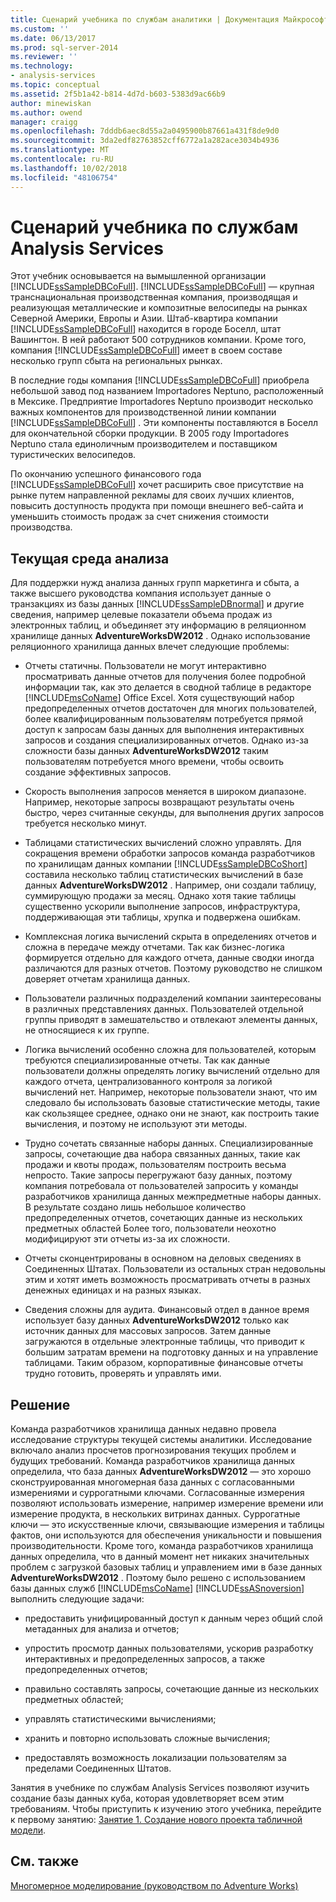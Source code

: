 ```yaml
---
title: Сценарий учебника по службам аналитики | Документация Майкрософт
ms.custom: ''
ms.date: 06/13/2017
ms.prod: sql-server-2014
ms.reviewer: ''
ms.technology:
- analysis-services
ms.topic: conceptual
ms.assetid: 2f5b1a42-b814-4d7d-b603-5383d9ac66b9
author: minewiskan
ms.author: owend
manager: craigg
ms.openlocfilehash: 7dddb6aec8d55a2a0495900b87661a431f8de9d0
ms.sourcegitcommit: 3da2edf82763852cff6772a1a282ace3034b4936
ms.translationtype: MT
ms.contentlocale: ru-RU
ms.lasthandoff: 10/02/2018
ms.locfileid: "48106754"
---
```

# <a name="analysis-services-tutorial-scenario"></a>Сценарий учебника по службам Analysis Services
  Этот учебник основывается на вымышленной организации [!INCLUDE[ssSampleDBCoFull](../includes/sssampledbcofull-md.md)]. [!INCLUDE[ssSampleDBCoFull](../includes/sssampledbcofull-md.md)] — крупная транснациональная производственная компания, производящая и реализующая металлические и композитные велосипеды на рынках Северной Америки, Европы и Азии. Штаб-квартира компании [!INCLUDE[ssSampleDBCoFull](../includes/sssampledbcofull-md.md)] находится в городе Боселл, штат Вашингтон. В ней работают 500 сотрудников компании. Кроме того, компания [!INCLUDE[ssSampleDBCoFull](../includes/sssampledbcofull-md.md)] имеет в своем составе несколько групп сбыта на региональных рынках.  
  
 В последние годы компания [!INCLUDE[ssSampleDBCoFull](../includes/sssampledbcofull-md.md)] приобрела небольшой завод под названием Importadores Neptuno, расположенный в Мексике. Предприятие Importadores Neptuno производит несколько важных компонентов для производственной линии компании [!INCLUDE[ssSampleDBCoFull](../includes/sssampledbcofull-md.md)] . Эти компоненты поставляются в Боселл для окончательной сборки продукции. В 2005 году Importadores Neptuno стала единоличным производителем и поставщиком туристических велосипедов.  
  
 По окончанию успешного финансового года [!INCLUDE[ssSampleDBCoFull](../includes/sssampledbcofull-md.md)] хочет расширить свое присутствие на рынке путем направленной рекламы для своих лучших клиентов, повысить доступность продукта при помощи внешнего веб-сайта и уменьшить стоимость продаж за счет снижения стоимости производства.  
  
## <a name="current-analysis-environment"></a>Текущая среда анализа  
 Для поддержки нужд анализа данных групп маркетинга и сбыта, а также высшего руководства компания использует данные о транзакциях из базы данных [!INCLUDE[ssSampleDBnormal](../includes/sssampledbnormal-md.md)] и другие сведения, например целевые показатели объема продаж из электронных таблиц, и объединяет эту информацию в реляционном хранилище данных **AdventureWorksDW2012** . Однако использование реляционного хранилища данных влечет следующие проблемы:  
  
-   Отчеты статичны. Пользователи не могут интерактивно просматривать данные отчетов для получения более подробной информации так, как это делается в сводной таблице в редакторе [!INCLUDE[msCoName](../includes/msconame-md.md)] Office Excel. Хотя существующий набор предопределенных отчетов достаточен для многих пользователей, более квалифицированным пользователям потребуется прямой доступ к запросам базы данных для выполнения интерактивных запросов и создания специализированных отчетов. Однако из-за сложности базы данных **AdventureWorksDW2012** таким пользователям потребуется много времени, чтобы освоить создание эффективных запросов.  
  
-   Скорость выполнения запросов меняется в широком диапазоне. Например, некоторые запросы возвращают результаты очень быстро, через считанные секунды, для выполнения других запросов требуется несколько минут.  
  
-   Таблицами статистических вычислений сложно управлять. Для сокращения времени обработки запросов команда разработчиков по хранилищам данных компании [!INCLUDE[ssSampleDBCoShort](../includes/sssampledbcoshort-md.md)] составила несколько таблиц статистических вычислений в базе данных **AdventureWorksDW2012** . Например, они создали таблицу, суммирующую продажи за месяц. Однако хотя такие таблицы существенно ускорили выполнение запросов, инфраструктура, поддерживающая эти таблицы, хрупка и подвержена ошибкам.  
  
-   Комплексная логика вычислений скрыта в определениях отчетов и сложна в передаче между отчетами. Так как бизнес-логика формируется отдельно для каждого отчета, данные сводки иногда различаются для разных отчетов. Поэтому руководство не слишком доверяет отчетам хранилища данных.  
  
-   Пользователи различных подразделений компании заинтересованы в различных представлениях данных. Пользователей отдельной группы приводят в замешательство и отвлекают элементы данных, не относящиеся к их группе.  
  
-   Логика вычислений особенно сложна для пользователей, которым требуются специализированные отчеты. Так как данные пользователи должны определять логику вычислений отдельно для каждого отчета, централизованного контроля за логикой вычислений нет. Например, некоторые пользователи знают, что им следовало бы использовать базовые статистические методы, такие как скользящее среднее, однако они не знают, как построить такие вычисления, и поэтому не используют эти методы.  
  
-   Трудно сочетать связанные наборы данных. Специализированные запросы, сочетающие два набора связанных данных, такие как продажи и квоты продаж, пользователям построить весьма непросто. Такие запросы перегружают базу данных, поэтому компания потребовала от пользователей запросить у команды разработчиков хранилища данных межпредметные наборы данных. В результате создано лишь небольшое количество предопределенных отчетов, сочетающих данные из нескольких предметных областей Более того, пользователи неохотно модифицируют эти отчеты из-за их сложности.  
  
-   Отчеты сконцентрированы в основном на деловых сведениях в Соединенных Штатах. Пользователи из остальных стран недовольны этим и хотят иметь возможность просматривать отчеты в разных денежных единицах и на разных языках.  
  
-   Сведения сложны для аудита. Финансовый отдел в данное время использует базу данных **AdventureWorksDW2012** только как источник данных для массовых запросов. Затем данные загружаются в отдельные электронные таблицы, что приводит к большим затратам времени на подготовку данных и на управление таблицами. Таким образом, корпоративные финансовые отчеты трудно готовить, проверять и управлять ими.  
  
## <a name="the-solution"></a>Решение  
 Команда разработчиков хранилища данных недавно провела исследование структуры текущей системы аналитики. Исследование включало анализ просчетов прогнозирования текущих проблем и будущих требований. Команда разработчиков хранилища данных определила, что база данных **AdventureWorksDW2012** — это хорошо сконструированная многомерная база данных с согласованными измерениями и суррогатными ключами. Согласованные измерения позволяют использовать измерение, например измерение времени или измерение продукта, в нескольких витринах данных. Суррогатные ключи — это искусственные ключи, связывающие измерения и таблицы фактов, они используются для обеспечения уникальности и повышения производительности. Кроме того, команда разработчиков хранилища данных определила, что в данный момент нет никаких значительных проблем с загрузкой базовых таблиц и управлением ими в базе данных **AdventureWorksDW2012** . Поэтому было решено с использованием базы данных служб [!INCLUDE[msCoName](../includes/msconame-md.md)] [!INCLUDE[ssASnoversion](../includes/ssasnoversion-md.md)] выполнить следующие задачи:  
  
-   предоставить унифицированный доступ к данным через общий слой метаданных для анализа и отчетов;  
  
-   упростить просмотр данных пользователями, ускорив разработку интерактивных и предопределенных запросов, а также предопределенных отчетов;  
  
-   правильно составлять запросы, сочетающие данные из нескольких предметных областей;  
  
-   управлять статистическими вычислениями;  
  
-   хранить и повторно использовать сложные вычисления;  
  
-   предоставлять возможность локализации пользователям за пределами Соединенных Штатов.  
  
 Занятия в учебнике по службам Analysis Services позволяют изучить создание базы данных куба, которая удовлетворяет всем этим требованиям. Чтобы приступить к изучению этого учебника, перейдите к первому занятию: [Занятие 1. Создание нового проекта табличной модели](lesson-1-create-a-new-tabular-model-project.md).  
  
## <a name="see-also"></a>См. также  
 [Многомерное моделирование &#40;руководством по Adventure Works&#41;](multidimensional-modeling-adventure-works-tutorial.md)  
  
  

